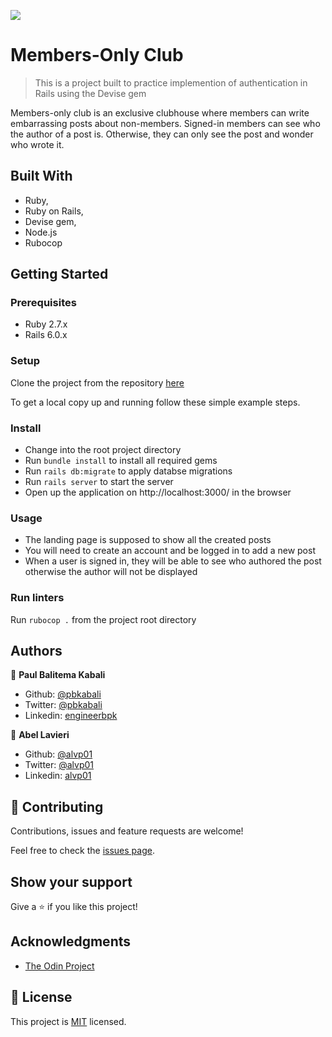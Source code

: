 ![](https://img.shields.io/badge/Microverse-blueviolet)

# Members-Only Club

> This is a project built to practice implemention of authentication in Rails using the Devise gem

Members-only club is an exclusive clubhouse where members can write embarrassing posts about non-members.
Signed-in members can see who the author of a post is. Otherwise, they can only see the post and wonder who wrote it.

## Built With

- Ruby,
- Ruby on Rails,
- Devise gem,
- Node.js
- Rubocop


## Getting Started

### Prerequisites

- Ruby 2.7.x
- Rails 6.0.x

### Setup

Clone the project from the repository [here](https://github.com/pbkabali/Members-Only)

To get a local copy up and running follow these simple example steps.

### Install

- Change into the root project directory
- Run `bundle install` to install all required gems
- Run `rails db:migrate` to apply databse migrations
- Run `rails server` to start the server
- Open up the application on http://localhost:3000/ in the browser

### Usage

- The landing page is supposed to show all the created posts
- You will need to create an account and be logged in to add a new post
- When a user is signed in, they will be able to see who authored the post otherwise the author will not be displayed

### Run linters

Run `rubocop .` from the project root directory


## Authors

👤 **Paul Balitema Kabali**

- Github: [@pbkabali](https://github.com/pbkabali)
- Twitter: [@pbkabali](https://twitter.com/pbkabali)
- Linkedin: [engineerbpk](https://linkedin.com/in/engineerbpk)

👤 **Abel Lavieri**

- Github: [@alvp01](https://github.com/alvp01/)
- Twitter: [@alvp01](https://twitter.com/alvp01/)
- Linkedin: [alvp01](https://www.linkedin.com/in/alvp01/)

## 🤝 Contributing

Contributions, issues and feature requests are welcome!

Feel free to check the [issues page](issues/).

## Show your support

Give a ⭐️ if you like this project!

## Acknowledgments

- [The Odin Project](https://www.theodinproject.com/)

## 📝 License

This project is [MIT](https://opensource.org/licenses/MIT) licensed.
